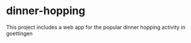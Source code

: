 # dinner-hopping
This project includes a web app for the popular dinner hopping activity in goettingen
